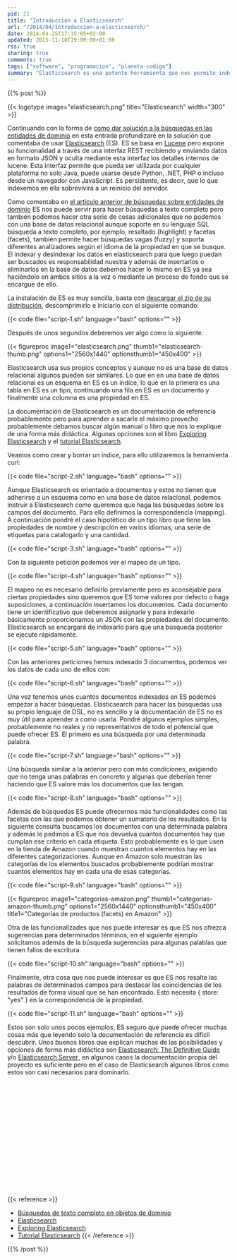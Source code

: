 ```yaml
---
pid: 21
title: "Introducción a Elasticsearch"
url: "/2014/04/introduccion-a-elasticsearch/"
date: 2014-04-25T17:15:05+02:00
updated: 2015-11-10T19:00:00+01:00
rss: true
sharing: true
comments: true
tags: ["software", "programacion", "planeta-codigo"]
summary: "Elasticsearch es una potente herramienta que nos permite indexar una gran volumen de datos y posteriormente hacer consultas sobre ellos soportando entre otras muchas cosas búsquedas aproximadas, facetas y resaltado. Un uso puede ser hacer consultas de texto completo, al estar los datos indexados los resultados se obtienen de forma muy rápida."
---
```


{{% post %}}

{{< logotype image="elasticsearch.png" title="Elasticsearch" width="300" >}}

Continuando con la forma de [como dar solución a la búsquedas en las entidades de dominio](https://elblogdepicodev.blogspot.com.es/2013/08/busquedas-de-texto-completo-en-objetos-de-dominio.html) en esta entrada profundizaré en la solución que comentaba de usar [Elasticsearch](http://www.elasticsearch.org) (ES). ES se basa en [Lucene](http://lucene.apache.org/core/) pero expone su funcionalidad a través de una interfaz REST recibiendo y enviando datos en formato JSON y oculta mediante esta interfaz los detalles internos de lucene. Esta interfaz permite que pueda ser utilizada por cualquier plataforma no solo Java, puede usarse desde Python, .NET, PHP o incluso desde un navegador con JavaScript. Es persistente, es decir, que lo que indexemos en ella sobrevivirá a un reinicio del servidor.

Como comentaba en [el artículo anterior de búsquedas sobre entidades de dominio](https://elblogdepicodev.blogspot.com.es/2013/08/busquedas-de-texto-completo-en-objetos-de-dominio.html) ES nos puede servir para hacer búsquedas a texto completo pero también podemos hacer otra serie de cosas adicionales que no podemos con una base de datos relacional aunque soporte en su lenguaje SQL búsqueda a texto completo, por ejemplo, resaltado (highlight) y facetas (facets), también permite hacer búsquedas vagas (fuzzy) y soporta diferentes analizadores según el idioma de la propiedad en que se busque. El indexar y desindexar los datos en elasticsearch para que luego puedan ser buscados es responsabilidad nuestra y además de insertarlos o eliminarlos en la base de datos debemos hacer lo mismo en ES ya sea haciéndolo en ambos sitios a la vez o mediante un proceso de fondo que se encargue de ello.

La instalación de ES es muy sencilla, basta con [descargar el zip de su distribución](http://www.elasticsearch.org/overview/elkdownloads/), descomprimirlo e iniciarlo con el siguiente comando:

{{< code file="script-1.sh" language="bash" options="" >}}

Después de unos segundos deberemos ver algo como lo siguiente.

{{< figureproc
    image1="elasticsearch.png" thumb1="elasticsearch-thumb.png" options1="2560x1440" optionsthumb1="450x400" >}}

Elasticsearch usa sus propios conceptos y aunque no es una base de datos relacional algunos pueden ser similares. Lo que en en una base de datos relacional es un esquema en ES es un índice, lo que en la primera es una tabla en ES es un tipo, continuando una fila en ES es un documento y finalmente una columna es una propiedad en ES.

La documentación de Elasticsearch es un documentación de referencia probablemente pero para aprender a sacarle el máximo provecho probablemente debamos buscar algún manual o libro que nos lo explique de una forma más didáctica. Algunas opciones son el libro [Exploring Elasticsearch](http://exploringelasticsearch.com/) y el [tutorial Elasticsearch](http://www.elasticsearchtutorial.com/).

Veamos como crear y borrar un índice, para ello utilizaremos la herramienta curl:

{{< code file="script-2.sh" language="bash" options="" >}}

Aunque Elasticsearch es orientado a documentos y estos no tienen que adherirse a un esquema como en una base de datos relacional, podemos instruir a Elasticsearch como queremos que haga las búsquedas sobre los campos del documento. Para ello definimos la correspondencia (mapping). A continuación pondré el caso hipotético de un tipo libro que tiene las propiedades de nombre y descripción en varios idiomas, una serie de etiquetas para catalogarlo y una cantidad.

{{< code file="script-3.sh" language="bash" options="" >}}

Con la siguiente petición podemos ver el mapeo de un tipo.

{{< code file="script-4.sh" language="bash" options="" >}}

El mapeo no es necesario definirlo previamente pero es aconsejable para ciertas propiedades sino queremos que ES tome valores por defecto o haga suposiciones, a continuación insertamos los documentos. Cada documento tiene un identificativo que deberemos asignarle y para indexarlo básicamente proporcionamos un JSON con las propiedades del documento. Elasticsearch se encargará de indexarlo para que una búsqueda posterior se ejecute rápidamente.

{{< code file="script-5.sh" language="bash" options="" >}}

Con las anteriores peticiones hemos indexado 3 documentos, podemos ver los datos de cada uno de ellos con:

{{< code file="script-6.sh" language="bash" options="" >}}

Una vez tenemos unos cuantos documentos indexados en ES podemos empezar a hacer búsquedas. Elasticsearch para hacer las búsquedas usa su propio lenguaje de DSL, no es sencillo y la documentación de ES no es muy útil para aprender a como usarla. Pondré algunos ejemplos simples, probablemente no reales y no representativos de todo el potencial que puede ofrecer ES. El primero es una búsqueda por una determinada palabra.

{{< code file="script-7.sh" language="bash" options="" >}}

Una búsqueda similar a la anterior pero con más condiciones, exigiendo que no tenga unas palabras en concreto y algunas que deberían tener haciendo que ES valore más los documentos que las tengan.

{{< code file="script-8.sh" language="bash" options="" >}}

Además de búsquedas ES puede ofrecernos más funcionalidades como las facetas con las que podemos obtener un sumatorio de los resultados. En la siguiente consulta buscamos los documentos con una determinada palabra y además le pedimos a ES que nos devuelva cuantos documentos hay que cumplan ese criterio en cada etiqueta. Esto probablemente es lo que usen en la tienda de Amazon cuando muestran cuantos elementos hay en las diferentes categorizaciones. Aunque en Amazon solo muestran las categorías de los elementos buscados probablemente podrían mostrar cuantos elementos hay en cada una de esas categorías.

{{< code file="script-9.sh" language="bash" options="" >}}

{{< figureproc
    image1="categorias-amazon.png" thumb1="categorias-amazon-thumb.png" options1="2560x1440" optionsthumb1="450x400" title1="Categorías de productos (facets) en Amazon" >}}

Otra de las funcionalizades que nos puede interesar es que ES nos ofrezca sugerencias para determinados términos, en el siguiente ejemplo solicitamos además de la búsqueda sugerencias para algunas palablas que tienen fallos de escritura.

{{< code file="script-10.sh" language="bash" options="" >}}

Finalmente, otra cosa que nos puede interesar es que ES nos resalte las palabras de determinados campos para destacar las coincidencias de los resultados de forma visual que se han encontrado. Esto necesita { store: "yes" } en la correspondencia de la propiedad.

{{< code file="script-11.sh" language="bash" options="" >}}

Estos son solo unos pocos ejemplos, ES seguro que puede ofrecer muchas cosas más que leyendo solo la documentación de referencia es difícil descubrir. Unos buenos libros que explican muchas de las posibilidades y opciones de forma más didáctica son <a href="https://www.amazon.es/gp/product/1449358543/ref=as_li_ss_tl?ie=UTF8&camp=3626&creative=24822&creativeASIN=1449358543&linkCode=as2&tag=blobit-21">Elasticsearch: The Definitive Guide</a><img src="https://ir-es.amazon-adsystem.com/e/ir?t=blobit-21&l=as2&o=30&a=1449358543" width="1" height="1" border="0" alt="" style="border:none !important; margin:0px !important;"> y/o <a href="https://www.amazon.es/gp/product/B00JXLF7AK/ref=as_li_ss_tl?ie=UTF8&camp=3626&creative=24822&creativeASIN=B00JXLF7AK&linkCode=as2&tag=blobit-21">Elasticsearch Server</a><img src="https://ir-es.amazon-adsystem.com/e/ir?t=blobit-21&l=as2&o=30&a=B00JXLF7AK" width="1" height="1" border="0" alt="" style="border:none !important; margin:0px !important;">, en algunos casos la documentación propia del proyecto es suficiente pero en el caso de Elasticsearch algunos libros como estos son casi necesarios para dominarlo.

<div class="media-amazon">
	<iframe data-src="https://rcm-eu.amazon-adsystem.com/e/cm?lt1=_blank&bc1=000000&IS2=1&bg1=FFFFFF&fc1=000000&lc1=0000FF&t=blobit-21&o=30&p=8&l=as4&m=amazon&f=ifr&ref=ss_til&asins=1449358543&internal=1" style="width:120px;height:240px;" scrolling="no" marginwidth="0" marginheight="0" frameborder="0" class="lozad"></iframe>
	<iframe data-src="https://rcm-eu.amazon-adsystem.com/e/cm?lt1=_blank&bc1=000000&IS2=1&bg1=FFFFFF&fc1=000000&lc1=0000FF&t=blobit-21&o=30&p=8&l=as4&m=amazon&f=ifr&ref=ss_til&asins=B00JXLF7AK&internal=1" style="width:120px;height:240px;" scrolling="no" marginwidth="0" marginheight="0" frameborder="0" class="lozad"></iframe>
</div>

{{< reference >}}
* [Búsquedas de texto completo en objetos de dominio](https://elblogdepicodev.blogspot.com.es/2013/08/busquedas-de-texto-completo-en-objetos-de-dominio.html)
* [Elasticsearch](http://www.elasticsearch.org)
* [Exploring Elasticsearch](http://exploringelasticsearch.com/)
* [Tutorial Elasticsearch](http://www.elasticsearchtutorial.com/)
{{< /reference >}}

{{% /post %}}
